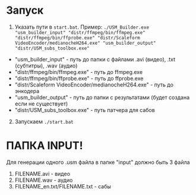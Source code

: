 # Запуск
1. Указать пути в `start.bat`. Пример:
`./USM_Builder.exe "usm_builder_input" "distr/ffmpeg/bin/ffmpeg.exe" "distr/ffmpeg/bin/ffprobe.exe" "distr/Scaleform VideoEncoder/medianocheH264.exe" "usm_builder_output" "distr/USM_subs_toolbox.exe"`
* "usm_builder_input" - путь до папки с файлами .avi (видео), .txt (субтитры), .wav (аудио)
* "distr/ffmpeg/bin/ffmpeg.exe" - путь до ffmpeg.exe
* "distr/ffmpeg/bin/ffprobe.exe" - путь до ffprobe.exe
* "distr/Scaleform VideoEncoder/medianocheH264.exe" - путь до энкодера
* "usm_builder_output" - путь до папки с результатами (будет создана если не существует)
* "distr/USM_subs_toolbox.exe" - путь патчера для сабов
2. Запускаем `./start.bat`


# ПАПКА INPUT!
Для генерации одного .usm файла в папке "input" должно быть 3 файла
1. FILENAME.avi - видео
2. FILENAME.wav - аудио
3. FILENAME_en.txt/FILENAME.txt - сабы
